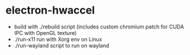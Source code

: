 # electron-hwaccel

- build with ./rebuild script (includes custom chromium patch for CUDA IPC with OpenGL texture)
- ./run-x11 run with Xorg env on Linux
- ./run-wayland script to run on wayland

